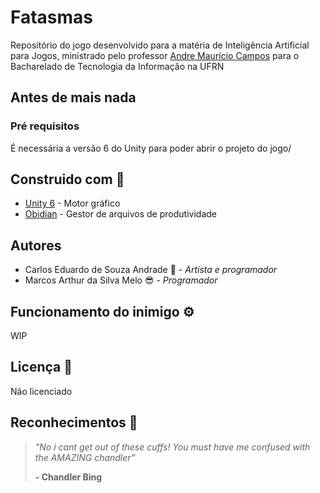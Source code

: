 # Fatasmas

Repositório do jogo desenvolvido para a matéria de Inteligência Artificial para Jogos, ministrado pelo professor [Andre Maurício Campos](https://sigaa.ufrn.br/sigaa/public/docente/portal.jsf?siape=1363515) para o Bacharelado de Tecnologia da Informação na UFRN

## Antes de mais nada 
### Pré requisitos
É necessária a versão 6 do Unity para poder abrir o projeto do jogo/

## Construido com :construction_worker:
* [Unity 6](https://godotengine.org/download/archive/4.3-stable) - Motor gráfico
* [Obidian](https://obsidian.md/download) - Gestor de arquivos de produtividade

## Autores
* Carlos Eduardo de Souza Andrade 🎨 - *Artista e programador*
* Marcos Arthur da Silva Melo 😎 - *Programador*

## Funcionamento do inimigo ⚙️

WIP

## Licença :cop:
Não licenciado

## Reconhecimentos :two_men_holding_hands:

> *"No i cant get out of these cuffs! You must have me confused with the AMAZING chandler”*
>
> __- Chandler Bing__
